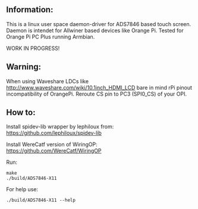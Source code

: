 Information:
------------
This is a linux user space daemon-driver for ADS7846 based touch screen. Daemon is intendet for Allwiner based devices like Orange Pi.
Tested for Orange Pi PC Plus running Armbian.

WORK IN PROGRESS!

Warning:
--------
When using Waveshare LDCs like http://www.waveshare.com/wiki/10.1inch_HDMI_LCD bare in mind rPi pinout incompatibility of OrangePi. Reroute CS pin to PC3 (SPI0_CS) of your OPI. 

How to:
-------
Install spidev-lib wrapper by lephiloux from:
    https://github.com/lephiloux/spidev-lib

Install WereCatf version of WiringOP:
    https://github.com/WereCatf/WiringOP
	
Run:
```
make
./build/ADS7846-X11
```

For help use:
```
./build/ADS7846-X11 --help
```	